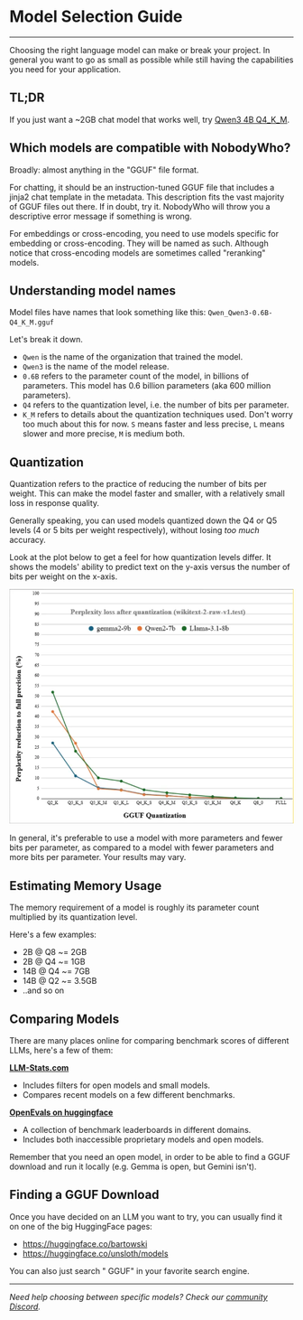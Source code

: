 # Model Selection Guide

---

Choosing the right language model can make or break your project. In general you want to go as small as possible while still
having the capabilities you need for your application.

## TL;DR

If you just want a ~2GB chat model that works well, try [Qwen3 4B Q4_K_M](https://huggingface.co/Qwen/Qwen3-4B-GGUF/blob/main/Qwen3-4B-Q4_K_M.gguf).


## Which models are compatible with NobodyWho?

Broadly: almost anything in the "GGUF" file format.

For chatting, it should be an instruction-tuned GGUF file that includes a jinja2 chat template in the metadata.
This description fits the vast majority of GGUF files out there. If in doubt, try it. NobodyWho will throw you a descriptive error message if something is wrong.

For embeddings or cross-encoding, you need to use models specific for embedding or cross-encoding. They will be named as such. Although notice that cross-encoding models are sometimes called "reranking" models.


## Understanding model names

Model files have names that look something like this: `Qwen_Qwen3-0.6B-Q4_K_M.gguf`

Let's break it down.

- `Qwen` is the name of the organization that trained the model.
- `Qwen3` is the name of the model release.
- `0.6B` refers to the parameter count of the model, in billions of parameters. This model has 0.6 billion parameters (aka 600 million parameters).
- `Q4` refers to the quantization level, i.e. the number of bits per parameter.
- `K_M` refers to details about the quantization techniques used. Don't worry too much about this for now. `S` means faster and less precise, `L` means slower and more precise, `M` is medium both.


## Quantization

Quantization refers to the practice of reducing the number of bits per weight.
This can make the model faster and smaller, with a relatively small loss in response quality.

Generally speaking, you can used models quantized down the Q4 or Q5 levels (4 or 5 bits per weight respectively),
without losing *too much* accuracy.

Look at the plot below to get a feel for how quantization levels differ.
It shows the models' ability to predict text on the y-axis versus the number of bits per weight on the x-axis.

![Perplexity/Quantization curve](assets/quantcurve.png)

In general, it's preferable to use a model with more parameters and fewer bits per parameter, as compared to a model with fewer parameters and more bits per parameter.
Your results may vary.


## Estimating Memory Usage

The memory requirement of a model is roughly its parameter count multiplied by its quantization level.

Here's a few examples:

- 2B @ Q8 ~= 2GB
- 2B @ Q4 ~= 1GB
- 14B @ Q4 ~= 7GB
- 14B @ Q2 ~= 3.5GB
- ..and so on


## Comparing Models

There are many places online for comparing benchmark scores of different LLMs, here's a few of them:

**[LLM-Stats.com](https://llm-stats.com/)**
- Includes filters for open models and small models.
- Compares recent models on a few different benchmarks.

**[OpenEvals on huggingface](https://huggingface.co/spaces/OpenEvals/find-a-leaderboard)**
- A collection of benchmark leaderboards in different domains.
- Includes both inaccessible proprietary models and open models.

Remember that you need an open model, in order to be able to find a GGUF download and run it locally (e.g. Gemma is open, but Gemini isn't).


## Finding a GGUF Download

Once you have decided on an LLM you want to try, you can usually find it on one of the big HuggingFace pages:

- https://huggingface.co/bartowski
- https://huggingface.co/unsloth/models

You can also just search "<modelname> GGUF" in your favorite search engine.


---

*Need help choosing between specific models? Check our [community Discord](https://discord.gg/nobodywho).* 
